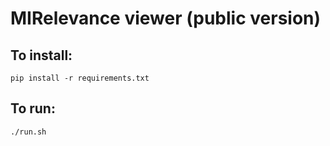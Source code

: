 # MIRelevance viewer (public version)

## To install:

`pip install -r requirements.txt`


## To run:

`./run.sh`




